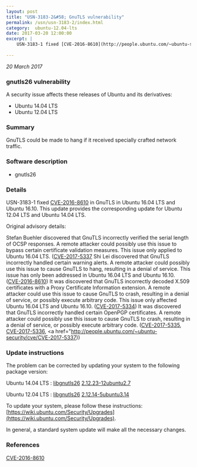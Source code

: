 ```yaml
---
layout: post
title: "USN-3183-2&#58; GnuTLS vulnerability"
permalink: /usn/usn-3183-2/index.html
category:  ubuntu-12.04-lts
date: 2017-03-20 12:00:00
excerpt: |
    USN-3183-1 fixed [CVE-2016-8610](http://people.ubuntu.com/~ubuntu-security/cve/CVE-2016-8610) in GnuTLS in Ubuntu 16.04 LTS and Ubuntu 16.10. This update provides the corresponding update for Ubuntu 12.04 LTS and Ubuntu 14.04 LTS.
    
--- 
```

 
 

*20 March 2017*

### gnutls26 vulnerability

A security issue affects these releases of Ubuntu and its derivatives:

* Ubuntu 14.04 LTS
* Ubuntu 12.04 LTS

### Summary

GnuTLS could be made to hang if it received specially crafted network traffic.

### Software description

* gnutls26 

### Details

USN-3183-1 fixed [CVE-2016-8610](http://people.ubuntu.com/~ubuntu-security/cve/CVE-2016-8610) in GnuTLS in Ubuntu 16.04 LTS and Ubuntu 16.10. This update provides the corresponding update for Ubuntu 12.04 LTS and Ubuntu 14.04 LTS.

Original advisory details:

 Stefan Buehler discovered that GnuTLS incorrectly verified the serial length of OCSP responses. A remote attacker could possibly use this issue to bypass certain certificate validation measures. This issue only applied to Ubuntu 16.04 LTS. ([CVE-2017-5337](http://people.ubuntu.com/~ubuntu-security/cve/CVE-2016-7444">CVE-2016-7444</a>) Shi Lei discovered that GnuTLS incorrectly handled certain warning alerts. A remote attacker could possibly use this issue to cause GnuTLS to hang, resulting in a denial of service. This issue has only been addressed in Ubuntu 16.04 LTS and Ubuntu 16.10. (<a href="http://people.ubuntu.com/~ubuntu-security/cve/CVE-2016-8610">CVE-2016-8610</a>) It was discovered that GnuTLS incorrectly decoded X.509 certificates with a Proxy Certificate Information extension. A remote attacker could use this issue to cause GnuTLS to crash, resulting in a denial of service, or possibly execute arbitrary code. This issue only affected Ubuntu 16.04 LTS and Ubuntu 16.10. (<a href="http://people.ubuntu.com/~ubuntu-security/cve/CVE-2017-5334">CVE-2017-5334</a>) It was discovered that GnuTLS incorrectly handled certain OpenPGP certificates. A remote attacker could possibly use this issue to cause GnuTLS to crash, resulting in a denial of service, or possibly execute arbitrary code. (<a href="http://people.ubuntu.com/~ubuntu-security/cve/CVE-2017-5335">CVE-2017-5335</a>, <a href="http://people.ubuntu.com/~ubuntu-security/cve/CVE-2017-5336">CVE-2017-5336</a>, <a href="http://people.ubuntu.com/~ubuntu-security/cve/CVE-2017-5337)) 

### Update instructions

The problem can be corrected by updating your system to the following package version:

Ubuntu 14.04 LTS
 : [libgnutls26](https://launchpad.net/ubuntu/+source/gnutls26) <span> [2.12.23-12ubuntu2.7](https://launchpad.net/ubuntu/+source/gnutls26/2.12.23-12ubuntu2.7) </span> 

Ubuntu 12.04 LTS
 : [libgnutls26](https://launchpad.net/ubuntu/+source/gnutls26) <span> [2.12.14-5ubuntu3.14](https://launchpad.net/ubuntu/+source/gnutls26/2.12.14-5ubuntu3.14) </span> 

To update your system, please follow these instructions: [https://wiki.ubuntu.com/Security/Upgrades](https://wiki.ubuntu.com/Security/Upgrades).

In general, a standard system update will make all the necessary changes. 

### References

 
 [CVE-2016-8610](http://people.ubuntu.com/~ubuntu-security/cve/CVE-2016-8610)
 

